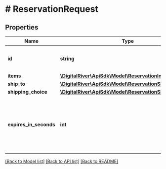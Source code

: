 # # ReservationRequest

## Properties

Name | Type | Description | Notes
------------ | ------------- | ------------- | -------------
**id** | **string** | The unique identifier of the reservation. | [optional]
**items** | [**\DigitalRiver\ApiSdk\Model\ReservationInventoryItem[]**](ReservationInventoryItem.md) |  |
**ship_to** | [**\DigitalRiver\ApiSdk\Model\ReservationShipping**](ReservationShipping.md) |  |
**shipping_choice** | [**\DigitalRiver\ApiSdk\Model\ReservationShippingChoice**](ReservationShippingChoice.md) |  |
**expires_in_seconds** | **int** | A positive integer that specifies the number of seconds before the reservation expires and is deleted. |

[[Back to Model list]](../../README.md#models) [[Back to API list]](../../README.md#endpoints) [[Back to README]](../../README.md)
